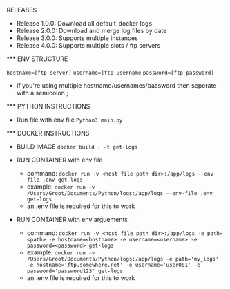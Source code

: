 RELEASES

- Release 1.0.0: Download all default_docker logs
- Release 2.0.0: Download and merge log files by date
- Release 3.0.0: Supports multiple instances
- Release 4.0.0: Supports multiple slots / ftp servers

\*\*\* ENV STRUCTURE

`hostname=[ftp server]`
`username=]ftp username`
`password=[ftp password]`

- if you're using multiple hostname/usernames/password then seperate with a semicolon ;

\*\*\* PYTHON INSTRUCTIONS

- Run file with env file
  `Python3 main.py`

\*\*\* DOCKER INSTRUCTIONS

- BUILD IMAGE
  `docker build . -t get-logs`

- RUN CONTAINER with env file

  - command: `docker run -v <host file path dir>:/app/logs --env-file .env get-logs`
  - example: `docker run -v /Users/Groot/Documents/Python/logs:/app/logs --env-file .env get-logs`
  - an .env file is required for this to work

- RUN CONTAINER with env arguements

  - command: `docker run -v <host file path dir>:/app/logs -e path=<path> -e hostname=<hostname> -e username=<username> -e password=<password> get-logs`
  - example: `docker run -v /Users/Groot/Documents/Python/logs:/app/logs -e path='my_logs' -e hostname='ftp.somewhere.net' -e username='user001' -e password='password123' get-logs`
  - an .env file is required for this to work
